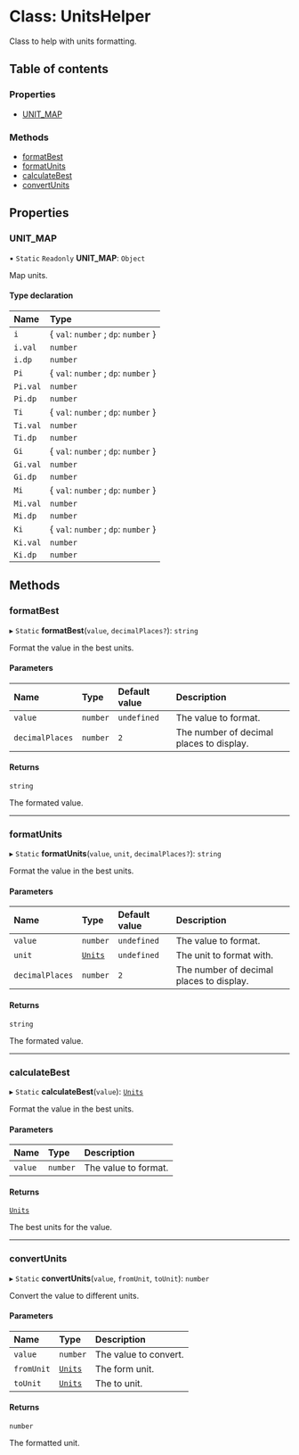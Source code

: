 # Class: UnitsHelper

Class to help with units formatting.

## Table of contents

### Properties

- [UNIT\_MAP](UnitsHelper.md#unit_map)

### Methods

- [formatBest](UnitsHelper.md#formatbest)
- [formatUnits](UnitsHelper.md#formatunits)
- [calculateBest](UnitsHelper.md#calculatebest)
- [convertUnits](UnitsHelper.md#convertunits)

## Properties

### UNIT\_MAP

▪ `Static` `Readonly` **UNIT\_MAP**: `Object`

Map units.

#### Type declaration

| Name | Type |
| :------ | :------ |
| `i` | { `val`: `number` ; `dp`: `number`  } |
| `i.val` | `number` |
| `i.dp` | `number` |
| `Pi` | { `val`: `number` ; `dp`: `number`  } |
| `Pi.val` | `number` |
| `Pi.dp` | `number` |
| `Ti` | { `val`: `number` ; `dp`: `number`  } |
| `Ti.val` | `number` |
| `Ti.dp` | `number` |
| `Gi` | { `val`: `number` ; `dp`: `number`  } |
| `Gi.val` | `number` |
| `Gi.dp` | `number` |
| `Mi` | { `val`: `number` ; `dp`: `number`  } |
| `Mi.val` | `number` |
| `Mi.dp` | `number` |
| `Ki` | { `val`: `number` ; `dp`: `number`  } |
| `Ki.val` | `number` |
| `Ki.dp` | `number` |

## Methods

### formatBest

▸ `Static` **formatBest**(`value`, `decimalPlaces?`): `string`

Format the value in the best units.

#### Parameters

| Name | Type | Default value | Description |
| :------ | :------ | :------ | :------ |
| `value` | `number` | `undefined` | The value to format. |
| `decimalPlaces` | `number` | `2` | The number of decimal places to display. |

#### Returns

`string`

The formated value.

___

### formatUnits

▸ `Static` **formatUnits**(`value`, `unit`, `decimalPlaces?`): `string`

Format the value in the best units.

#### Parameters

| Name | Type | Default value | Description |
| :------ | :------ | :------ | :------ |
| `value` | `number` | `undefined` | The value to format. |
| `unit` | [`Units`](../api.md#units) | `undefined` | The unit to format with. |
| `decimalPlaces` | `number` | `2` | The number of decimal places to display. |

#### Returns

`string`

The formated value.

___

### calculateBest

▸ `Static` **calculateBest**(`value`): [`Units`](../api.md#units)

Format the value in the best units.

#### Parameters

| Name | Type | Description |
| :------ | :------ | :------ |
| `value` | `number` | The value to format. |

#### Returns

[`Units`](../api.md#units)

The best units for the value.

___

### convertUnits

▸ `Static` **convertUnits**(`value`, `fromUnit`, `toUnit`): `number`

Convert the value to different units.

#### Parameters

| Name | Type | Description |
| :------ | :------ | :------ |
| `value` | `number` | The value to convert. |
| `fromUnit` | [`Units`](../api.md#units) | The form unit. |
| `toUnit` | [`Units`](../api.md#units) | The to unit. |

#### Returns

`number`

The formatted unit.

